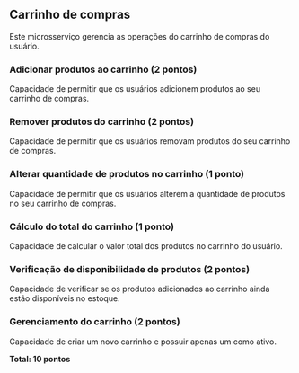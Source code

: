 ## Carrinho de compras

Este microsserviço gerencia as operações do carrinho de compras do usuário.

### Adicionar produtos ao carrinho (2 pontos)

Capacidade de permitir que os usuários adicionem produtos ao seu carrinho de compras.

### Remover produtos do carrinho (2 pontos)

Capacidade de permitir que os usuários removam produtos do seu carrinho de compras.

### Alterar quantidade de produtos no carrinho (1 ponto)

Capacidade de permitir que os usuários alterem a quantidade de produtos no seu carrinho de compras.

### Cálculo do total do carrinho (1 ponto)

Capacidade de calcular o valor total dos produtos no carrinho do usuário.

### Verificação de disponibilidade de produtos (2 pontos)

Capacidade de verificar se os produtos adicionados ao carrinho ainda estão disponíveis no estoque.

### Gerenciamento do carrinho (2 pontos)

Capacidade de criar um novo carrinho e possuir apenas um como ativo.

**Total: 10 pontos**
